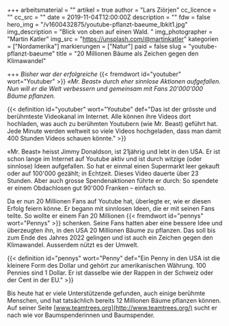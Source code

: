 +++
arbeitsmaterial = ""
artikel = true
author = "Lars Ziörjen"
cc_licence = ""
cc_src = ""
date = 2019-11-04T12:00:00Z
description = ""
fdw = false
hero_img = "/v1600432875/youtube-pflanzt-baeume_lbkit1.jpg"
img_description = "Blick von oben auf einen Wald. "
img_photographer = "Martin Katler"
img_src = "https://unsplash.com/@martinkatler"
kategorien = ["Nordamerika"]
markierungen = ["Natur"]
paid = false
slug = "youtube-pflanzt-baeume"
title = "20 Millionen Bäume als Zeichen gegen den Klimawandel"

+++
_Bisher war der erfolgreiche_ {{< fremdwort id="youtuber" wort="Youtuber" >}} _«Mr. Beast» durch eher sinnlose Aktionen aufgefallen. Nun will er die Welt verbessern und gemeinsam mit Fans 20'000'000 Bäume pflanzen._

{{< definition id="youtuber" wort="Youtube" def="Das ist der grösste und berühmteste Videokanal im Internet. Alle können ihre Videos dort hochladen, was auch zu berühmten Youtubern (wie Mr. Beast) geführt hat. Jede Minute werden weltweit so viele Videos hochgeladen, dass man damit 400 Stunden Videos schauen könnte." >}}

«Mr. Beast» heisst Jimmy Donaldson, ist 21jährig und lebt in den USA. Er ist schon lange im Internet auf Youtube aktiv und ist durch witzige (oder sinnlose) Ideen aufgefallen. So hat er einmal einen Supermarkt leer gekauft oder auf 100'000 gezählt; in Echtzeit. Dieses Video dauerte über 23 Stunden. Aber auch grosse Spendenaktionen führte er durch: So spendete er einem Obdachlosen gut 90'000 Franken – einfach so.

Da er nun 20 Millionen Fans auf Youtube hat, überlegte er, wie er diesen Erfolg feiern könne. Er begann mit sinnlosen Ideen, die er mit seinen Fans teilte. So wollte er einem Fan 20 Millionen {{< fremdwort id="pennys" wort="Pennys" >}} schenken. Seine Fans hatten aber eine bessere Idee und überzeugten ihn, in den USA 20 Millionen Bäume zu pflanzen. Das soll bis zum Ende des Jahres 2022 gelingen und ist auch ein Zeichen gegen den Klimawandel. Ausserdem nützt es der Umwelt.

{{< definition id="pennys" wort="Penny" def="Ein Penny in den USA ist die kleinere Form des Dollar und gehört zur amerikanischen Währung. 100 Pennies sind 1 Dollar. Er ist dasselbe wie der Rappen in der Schweiz oder der Cent in der EU." >}}

Bis heute hat er viele Unterstützende gefunden, auch einige berühmte Menschen, und hat tatsächlich bereits 12 Millionen Bäume pflanzen können. Auf seiner Seite [www.teamtrees.org](http://www.teamtrees.org/) sucht er nach wie vor Baumspenderinnen und Baumspender.
